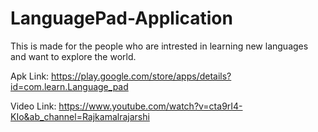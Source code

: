 # LanguagePad-Application
This is made for the people who are intrested in learning new languages and want to explore the world.

Apk Link: https://play.google.com/store/apps/details?id=com.learn.Language_pad

Video Link: https://www.youtube.com/watch?v=cta9rI4-KIo&ab_channel=Rajkamalrajarshi
